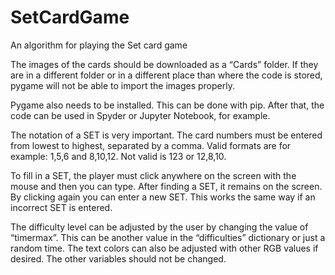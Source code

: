 # SetCardGame
An algorithm for playing the Set card game

The images of the cards should be downloaded as a “Cards” folder. 
If they are in a different folder or in a different place than where the code is stored, pygame will not be able to import the images properly. 

Pygame also needs to be installed. This can be done with pip. After that, the code can be used in Spyder or Jupyter Notebook, for example.

The notation of a SET is very important. The card numbers must be entered from lowest to highest, separated by a comma. 
Valid formats are for example: 1,5,6 and 8,10,12. Not valid is 123 or 12,8,10.

To fill in a SET, the player must click anywhere on the screen with the mouse and then you can type.
After finding a SET, it remains on the screen. By clicking again you can enter a new SET. This works the same way if an incorrect SET is entered.

The difficulty level can be adjusted by the user by changing the value of “timermax”. This can be another value in the “difficulties” dictionary or just a random time. 
The text colors can also be adjusted with other RGB values if desired. 
The other variables should not be changed.
